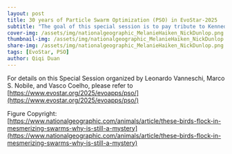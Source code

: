 ```yaml
---
layout: post
title: 30 years of Particle Swarm Optimization (PSO) in EvoStar-2025
subtitle: "The goal of this special session is to pay tribute to Kennedy, Eberhart and Shi’s algorithm, by bringing together the best researchers working on PSO.---From https://www.evostar.org/2025/evoapps/pso/"
cover-img: /assets/img/nationalgeographic_MelanieHaiken_NickDunlop.png
thumbnail-img: /assets/img/nationalgeographic_MelanieHaiken_NickDunlop.png
share-img: /assets/img/nationalgeographic_MelanieHaiken_NickDunlop.png
tags: [EvoStar, PSO]
author: Qiqi Duan
---
```


For details on this Special Session organized by Leonardo Vanneschi, Marco S. Nobile, and Vasco Coelho,
please refer to [https://www.evostar.org/2025/evoapps/pso/](https://www.evostar.org/2025/evoapps/pso/)



Figure Copyright: [https://www.nationalgeographic.com/animals/article/these-birds-flock-in-mesmerizing-swarms-why-is-still-a-mystery](https://www.nationalgeographic.com/animals/article/these-birds-flock-in-mesmerizing-swarms-why-is-still-a-mystery)
